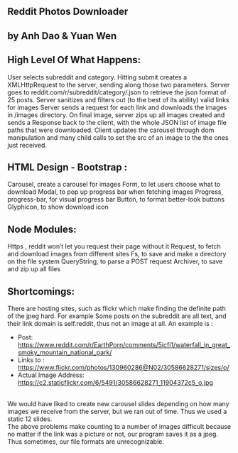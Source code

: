 Reddit Photos Downloader
---
by Anh Dao & Yuan Wen
---


<h2>High Level Of What Happens:</h2>
   	User selects subreddit and category.
	Hitting submit creates a XMLHttpRequest to the server, sending along those two parameters. 
	Server goes to reddit.com/r/subreddit/category/.json to retrieve the json format of 25 posts.
	Server sanitizes and filters out (to the best of its ability) valid links for images
	Server sends a request for each link and downloads the images in /images directory. 
	On final image, server zips up all images created and sends a Response back to the client, with the whole JSON list of image file paths that were downloaded. 
	Client updates the carousel through dom manipulation and many child calls to set the src of an image to the the ones just received.


<h2>HTML Design - Bootstrap :</h2>
Carousel, create a carousel for images
Form, to let users choose what to download
Modal, to pop up progress bar when fetching images
Progress, progress-bar, for visual progress bar 
Button, to format better-look buttons
Glyphicon, to show download icon


<h2>Node Modules:</h2>
Https , reddit won’t let you request their page without it
Request, to fetch and download images from different sites
Fs, to save and make a directory on the file system
QueryString, to parse a POST request
Archiver, to save and zip up all files 



<h2>Shortcomings:</h2>
	There are hosting sites, such as flickr which make finding the definite path of the jpeg hard. For example
Some posts on the subreddit are all text, and their link domain is self.reddit, thus not an image at all. An example is : 
<ul>
	<li>Post: <a href="https://www.reddit.com/r/EarthPorn/comments/5icfi1/waterfall_in_great_smoky_mountain_national_park/">https://www.reddit.com/r/EarthPorn/comments/5icfi1/waterfall_in_great_smoky_mountain_national_park/</a> </li>
	<li>Links to :
    <a href="https://www.flickr.com/photos/130960286@N02/30586628271/sizes/o/"> https://www.flickr.com/photos/130960286@N02/30586628271/sizes/o/ </a> </li>
	<li>Actual Image Address:
    <a href=" https://c2.staticflickr.com/6/5491/30586628271_11904372c5_o.jpg"> https://c2.staticflickr.com/6/5491/30586628271_11904372c5_o.jpg</a> </li>
</ul>
<br>We would have liked to create new carousel slides depending on how many images we receive from the server, but we ran out of time. Thus we used a static 12 slides.
<br>The above problems make counting to a number of images difficult because no matter if the link was a picture or not, our program saves it as a jpeg. Thus sometimes, our file formats are unrecognizable.


</body>
</html>
